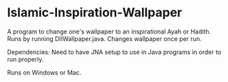 # Islamic-Inspiration-Wallpaper
 A program to change one's wallpaper to an inspirational Ayah or Hadith. Runs by running DIIWallpaper.java. Changes wallpaper once per run. 
 
 Dependencies:
 Need to have JNA setup to use in Java programs in order to run properly.
 
 Runs on Windows or Mac.
